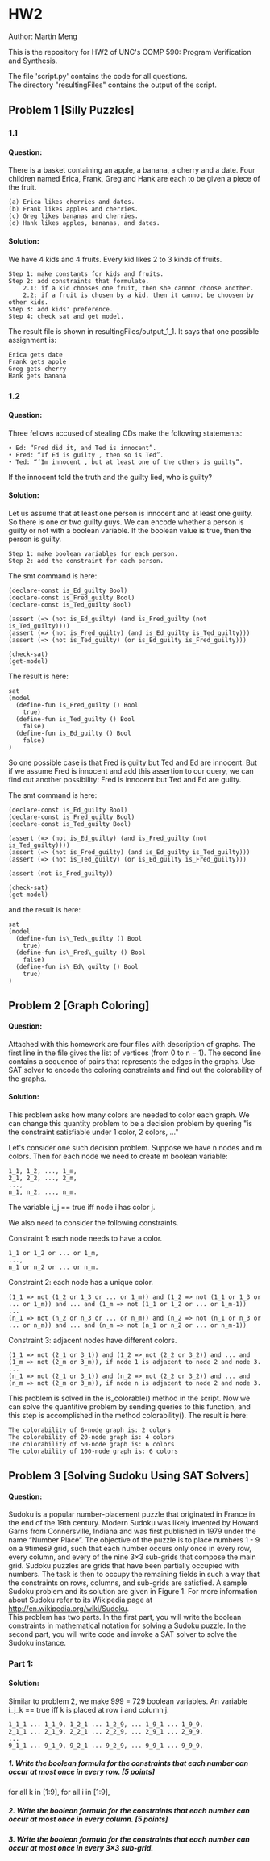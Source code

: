 # HW2
Author: Martin Meng

This is the repository for HW2 of UNC's COMP 590: Program Verification and Synthesis.

The file 'script.py' contains the code for all questions.  
The directory "resultingFiles" contains the output of the script.

## Problem 1 [Silly Puzzles] 

### 1.1
#### Question: 
There is a basket containing an apple, a banana, a cherry and a date. Four children named Erica, Frank, Greg and Hank are each to be given a piece of the fruit.
```
(a) Erica likes cherries and dates. 
(b) Frank likes apples and cherries.
(c) Greg likes bananas and cherries.
(d) Hank likes apples, bananas, and dates.
```

#### Solution: 
We have 4 kids and 4 fruits. Every kid likes 2 to 3 kinds of fruits.

    Step 1: make constants for kids and fruits.
    Step 2: add constraints that formulate.
        2.1: if a kid chooses one fruit, then she cannot choose another.
        2.2: if a fruit is chosen by a kid, then it cannot be choosen by other kids.
    Step 3: add kids' preference.
    Step 4: check sat and get model.

The result file is shown in resultingFiles/output\_1\_1. It says that one possible assignment is: 
```
Erica gets date
Frank gets apple
Greg gets cherry
Hank gets banana
```

### 1.2
#### Question: 
Three fellows accused of stealing CDs make the following statements:
```
• Ed: “Fred did it, and Ted is innocent”.
• Fred: “If Ed is guilty , then so is Ted”.
• Ted: “’Im innocent , but at least one of the others is guilty”.
```
If the innocent told the truth and the guilty lied, who is guilty?

#### Solution: 
Let us assume that at least one person is innocent and at least one guilty. So there is one or two guilty guys. We can encode whether a person is guilty or not with a boolean variable. If the boolean value is true, then the person is guilty. 

    Step 1: make boolean variables for each person.
    Step 2: add the constraint for each person.

The smt command is here:

    (declare-const is_Ed_guilty Bool)
    (declare-const is_Fred_guilty Bool)
    (declare-const is_Ted_guilty Bool)
    
    (assert (=> (not is_Ed_guilty) (and is_Fred_guilty (not is_Ted_guilty))))
    (assert (=> (not is_Fred_guilty) (and is_Ed_guilty is_Ted_guilty)))
    (assert (=> (not is_Ted_guilty) (or is_Ed_guilty is_Fred_guilty)))

    (check-sat)
    (get-model)

The result is here:
```
sat
(model 
  (define-fun is_Fred_guilty () Bool
    true)
  (define-fun is_Ted_guilty () Bool
    false)
  (define-fun is_Ed_guilty () Bool
    false)
)
```

So one possible case is that Fred is guilty but Ted and Ed are innocent. But if we assume Fred is innocent and add this assertion to our query, we can find out another possibility: Fred is innocent but Ted and Ed are guilty.

The smt command is here:

    (declare-const is_Ed_guilty Bool)
    (declare-const is_Fred_guilty Bool)
    (declare-const is_Ted_guilty Bool)
    
    (assert (=> (not is_Ed_guilty) (and is_Fred_guilty (not is_Ted_guilty))))
    (assert (=> (not is_Fred_guilty) (and is_Ed_guilty is_Ted_guilty)))
    (assert (=> (not is_Ted_guilty) (or is_Ed_guilty is_Fred_guilty)))

    (assert (not is_Fred_guilty))

    (check-sat)
    (get-model)

and the result is here:

```
sat
(model 
  (define-fun is\_Ted\_guilty () Bool
    true)
  (define-fun is\_Fred\_guilty () Bool
    false)
  (define-fun is\_Ed\_guilty () Bool
    true)
)
```

## Problem 2 [Graph Coloring] 
#### Question: 
Attached with this homework are four files with description of graphs. The first line in the file gives the list of vertices (from 0 to n − 1). The second line contains a sequence of pairs that represents the edges in the graphs. Use SAT solver to encode the coloring constraints and find out the colorability of the graphs.

#### Solution: 
This problem asks how many colors are needed to color each graph. We can change this quantity problem to be a decision problem by quering "is the constraint satisfiable under 1 color, 2 colors, ..."

Let's consider one such decision problem. Suppose we have n nodes and m colors. Then for each node we need to create m boolean variable: 
```
1_1, 1_2, ..., 1_m, 
2_1, 2_2, ..., 2_m, 
..., 
n_1, n_2, ..., n_m.  
```
The variable i_j == true iff node i has color j.  

We also need to consider the following constraints.  

Constraint 1: each node needs to have a color.
```
1_1 or 1_2 or ... or 1_m, 
..., 
n_1 or n_2 or ... or n_m.  
```

Constraint 2: each node has a unique color.
```
(1_1 => not (1_2 or 1_3 or ... or 1_m)) and (1_2 => not (1_1 or 1_3 or ... or 1_m)) and ... and (1_m => not (1_1 or 1_2 or ... or 1_m-1))
...
(n_1 => not (n_2 or n_3 or ... or n_m)) and (n_2 => not (n_1 or n_3 or ... or n_m)) and ... and (n_m => not (n_1 or n_2 or ... or n_m-1))
```              

Constraint 3: adjacent nodes have different colors.
```
(1_1 => not (2_1 or 3_1)) and (1_2 => not (2_2 or 3_2)) and ... and (1_m => not (2_m or 3_m)), if node 1 is adjacent to node 2 and node 3.
...
(n_1 => not (2_1 or 3_1)) and (n_2 => not (2_2 or 3_2)) and ... and (n_m => not (2_m or 3_m)), if node n is adjacent to node 2 and node 3.
```
This problem is solved in the is_colorable() method in the script. Now we can solve the quantitive problem by sending queries to this function, and this step is accomplished in the method colorability(). The result is here:
```
The colorability of 6-node graph is: 2 colors
The colorability of 20-node graph is: 4 colors
The colorability of 50-node graph is: 6 colors
The colorability of 100-node graph is: 6 colors
```

## Problem 3 [Solving Sudoku Using SAT Solvers]
#### Question: 
Sudoku is a popular number-placement puzzle that originated in France in the end of the 19th century. Modern Sudoku was likely invented by Howard Garns from Connersville, Indiana and was first published in 1979 under the name “Number Place”. The objective of the puzzle is to place numbers 1 - 9 on a 9times9 grid, such that each number occurs only once in every row, every column, and every of the nine 3×3 sub-grids that compose the main grid. Sudoku puzzles are grids that have been partially occupied with numbers. The task is then to occupy the remaining fields in such a way that the constraints on rows, columns, and sub-grids are satisfied. A sample Sudoku problem and its solution are given in Figure 1. For more information about Sudoku refer to its Wikipedia page at http://en.wikipedia.org/wiki/Sudoku.  
This problem has two parts. In the first part, you will write the boolean constraints in mathematical notation for solving a Sudoku puzzle. In the second part, you will write code and invoke a SAT solver to solve the Sudoku instance.

### Part 1:

#### Solution: 
Similar to problem 2, we make 9*9*9 = 729 boolean variables. An variable i_j_k == true iff k is placed at row i and column j.
```
1_1_1 ... 1_1_9, 1_2_1 ... 1_2_9, ... 1_9_1 ... 1_9_9,
2_1_1 ... 2_1_9, 2_2_1 ... 2_2_9, ... 2_9_1 ... 2_9_9,
...
9_1_1 ... 9_1_9, 9_2_1 ... 9_2_9, ... 9_9_1 ... 9_9_9,
```

##### 1. Write the boolean formula for the constraints that each number can occur at most once in every row. [5 points]

for all k in [1:9],
for all i in [1:9],




##### 2. Write the boolean formula for the constraints that each number can occur at most once in every column. [5 points]
##### 3. Write the boolean formula for the constraints that each number can occur at most once in every 3×3 sub-grid.


